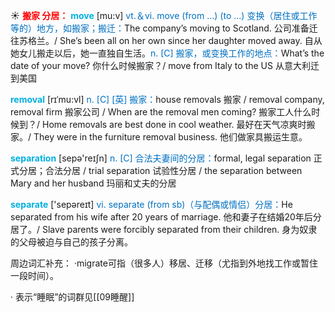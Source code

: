 ☀ <font color="red">**搬家 分居：**</font>
<font color="sky blue">**move**</font> [mu:v] 
<font color="#0070c0">vt.＆vi. move (from ...) (to ...) 变换（居住或工作等的）地方，如搬家；搬迁：</font>The company’s moving to Scotland. 公司准备迁往苏格兰。/ She’s been all on her own since her daughter moved away. 自从她女儿搬走以后，她一直独自生活。<font color="#0070c0">n. [C] 搬家，或变换工作的地点：</font>What’s the date of your move? 你什么时候搬家？/ move from Italy to the US 从意大利迁到美国
           
<font color="sky blue">**removal**</font> [rɪˈmu:vl]
<font color="#0070c0">n. [C] [英] 搬家：</font>house removals 搬家 / removal company, removal firm 搬家公司 / When are the removal men coming? 搬家工人什么时候到？/ Home removals are best done in cool weather. 最好在天气凉爽时搬家。/ They were in the furniture removal business. 他们做家具搬运生意。

<font color="sky blue">**separation**</font> [sepə'reɪʃn] 
<font color="#0070c0">n. [C] 合法夫妻间的分居：</font>formal, legal separation 正式分居；合法分居 / trial separation 试验性分居 / the separation between Mary and her husband 玛丽和丈夫的分居

<font color="sky blue">**separate**</font> ['sepəreɪt] 
<font color="#0070c0">vi. separate (from sb)（与配偶或情侣）分居：</font>He separated from his wife after 20 years of marriage. 他和妻子在结婚20年后分居了。/ Slave parents were forcibly separated from their children. 身为奴隶的父母被迫与自己的孩子分离。

周边词汇补充：
·migrate可指（很多人）移居、迁移（尤指到外地找工作或暂住一段时间）。

· 表示“睡眠”的词群见[[09睡醒]]
